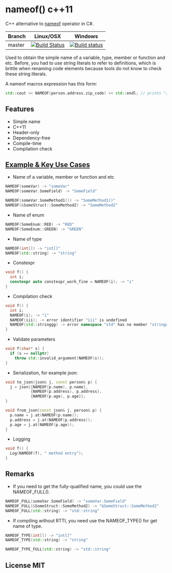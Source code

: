 # nameof() c++11

C++ alternative to [nameof](https://docs.microsoft.com/en-us/dotnet/csharp/language-reference/keywords/nameof) operator in C#.

Branch | Linux/OSX | Windows
-------|-----------|---------
master |[![Build Status](https://travis-ci.org/Neargye/nameof.svg?branch=master)](https://travis-ci.org/Neargye/nameof)|[![Build status](https://ci.appveyor.com/api/projects/status/yq5fk0d9mwljbubt/branch/master?svg=true)](https://ci.appveyor.com/project/Neargye/nameof/branch/master)

Used to obtain the simple name of a variable, type, member or function and etc.
Before, you had to use string literals to refer to definitions, which is brittle when renaming code elements because tools do not know to check these string literals.

A nameof macros expression has this form:

```cpp
std::cout << NAMEOF(person.address.zip_code) << std::endl; // prints "zip_code"
```

## Features

* Simple name
* C++11
* Header-only
* Dependency-free
* Compile-time
* Compilation check

## [Example & Key Use Cases](https://github.com/Neargye/nameof/blob/master/example/example.cpp)

* Name of a variable, member or function and etc

```cpp
NAMEOF(someVar) -> "someVar"
NAMEOF(someVar.SomeField) -> "SomeField"

NAMEOF(someVar.SomeMethod1()) -> "SomeMethod1()"
NAMEOF(&SomeStruct::SomeMethod2) -> "SomeMethod2"
```

* Name of enum

```cpp
NAMEOF(SomeEnum::RED) -> "RED"
NAMEOF(SomeEnum::GREEN) -> "GREEN"
```

* Name of type

```cpp
NAMEOF(int[]) -> "int[]"
NAMEOF(std::string) -> "string"
```

* Constexpr

```cpp
void f() {
  int i;
  constexpr auto constexpr_work_fine = NAMEOF(i); -> "i"
}
```

* Compilation check

```cpp
void f() {
  int i;
  NAMEOF(i); -> "i"
  NAMEOF(iii); -> error identifier "iii" is undefined
  NAMEOF(std::stringgg) -> error namespace "std" has no member "stringgg"
}
```

* Validate parameters

```cpp
void f(char* s) {
  if (s == nullptr)
    throw std::invalid_argument(NAMEOF(s));
}
```

* Serialization, for example json:

```cpp
void to_json(json& j, const person& p) {
  j = json{{NAMEOF(p.name), p.name},
           {NAMEOF(p.address), p.address},
           {NAMEOF(p.age), p.age}};
}

void from_json(const json& j, person& p) {
  p.name = j.at(NAMEOF(p.name));
  p.address = j.at(NAMEOF(p.address));
  p.age = j.at(NAMEOF(p.age));
}
```

* Logging

```cpp
void f() {
  Log(NAMEOF(f), " method entry");
}
```

## Remarks

* If you need to get the fully-qualified name, you could use the NAMEOF_FULL().

```cpp
NAMEOF_FULL(someVar.SomeField) -> "someVar.SomeField"
NAMEOF_FULL(&SomeStruct::SomeMethod2) -> "&SomeStruct::SomeMethod2"
NAMEOF_FULL(std::string) -> "std::string"
```

* If compiling without RTTI, you need use the NAMEOF_TYPE() for get name of type.

```cpp
NAMEOF_TYPE(int[]) -> "int[]"
NAMEOF_TYPE(std::string) -> "string"

NAMEOF_TYPE_FULL(std::string) -> "std::string"
```

## License MIT